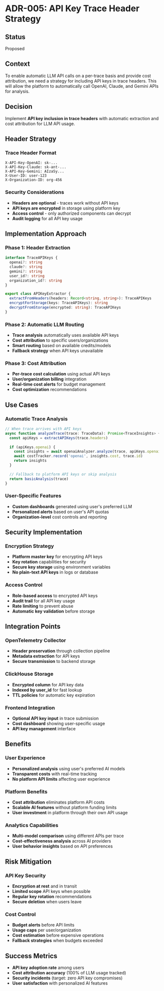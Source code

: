 # ADR-005: API Key Trace Header Strategy

## Status

Proposed

## Context

To enable automatic LLM API calls on a per-trace basis and provide cost attribution, we need a strategy for including API keys in trace headers. This will allow the platform to automatically call OpenAI, Claude, and Gemini APIs for analysis.

## Decision

Implement **API key inclusion in trace headers** with automatic extraction and cost attribution for LLM API usage.

## Header Strategy

### Trace Header Format
```
X-API-Key-OpenAI: sk-...
X-API-Key-Claude: sk-ant-...
X-API-Key-Gemini: AIzaSy...
X-User-ID: user-123
X-Organization-ID: org-456
```

### Security Considerations
- **Headers are optional** - traces work without API keys
- **API keys are encrypted** in storage using platform key
- **Access control** - only authorized components can decrypt
- **Audit logging** for all API key usage

## Implementation Approach

### Phase 1: Header Extraction
```typescript
interface TraceAPIKeys {
  openai?: string
  claude?: string  
  gemini?: string
  user_id?: string
  organization_id?: string
}

export class APIKeyExtractor {
  extractFromHeaders(headers: Record<string, string>): TraceAPIKeys
  encryptForStorage(keys: TraceAPIKeys): string
  decryptFromStorage(encrypted: string): TraceAPIKeys
}
```

### Phase 2: Automatic LLM Routing
- **Trace analysis** automatically uses available API keys
- **Cost attribution** to specific users/organizations
- **Smart routing** based on available credits/models
- **Fallback strategy** when API keys unavailable

### Phase 3: Cost Attribution
- **Per-trace cost calculation** using actual API keys
- **User/organization billing** integration
- **Real-time cost alerts** for budget management
- **Cost optimization** recommendations

## Use Cases

### Automatic Trace Analysis
```typescript
// When trace arrives with API keys
async function analyzeTrace(trace: TraceData): Promise<TraceInsights> {
  const apiKeys = extractAPIKeys(trace.headers)
  
  if (apiKeys.openai) {
    const insights = await openaiAnalyzer.analyze(trace, apiKeys.openai)
    await costTracker.record('openai', insights.cost, trace.id)
    return insights
  }
  
  // Fallback to platform API keys or skip analysis
  return basicAnalysis(trace)
}
```

### User-Specific Features
- **Custom dashboards** generated using user's preferred LLM
- **Personalized alerts** based on user's API quotas
- **Organization-level** cost controls and reporting

## Security Implementation

### Encryption Strategy
- **Platform master key** for encrypting API keys
- **Key rotation** capabilities for security
- **Secure key storage** using environment variables
- **No plain-text API keys** in logs or database

### Access Control
- **Role-based access** to encrypted API keys
- **Audit trail** for all API key usage
- **Rate limiting** to prevent abuse
- **Automatic key validation** before storage

## Integration Points

### OpenTelemetry Collector
- **Header preservation** through collection pipeline
- **Metadata extraction** for API keys
- **Secure transmission** to backend storage

### ClickHouse Storage
- **Encrypted column** for API key data
- **Indexed by user_id** for fast lookup
- **TTL policies** for automatic key expiration

### Frontend Integration
- **Optional API key input** in trace submission
- **Cost dashboard** showing user-specific usage
- **API key management** interface

## Benefits

### User Experience
- **Personalized analysis** using user's preferred AI models
- **Transparent costs** with real-time tracking
- **No platform API limits** affecting user experience

### Platform Benefits
- **Cost attribution** eliminates platform API costs
- **Scalable AI features** without platform funding limits
- **User investment** in platform through their own API usage

### Analytics Capabilities
- **Multi-model comparison** using different APIs per trace
- **Cost-effectiveness analysis** across AI providers
- **User behavior insights** based on API preferences

## Risk Mitigation

### API Key Security
- **Encryption at rest** and in transit
- **Limited scope** API keys when possible
- **Regular key rotation** recommendations
- **Secure deletion** when users leave

### Cost Control
- **Budget alerts** before API limits
- **Usage caps** per user/organization
- **Cost estimation** before expensive operations
- **Fallback strategies** when budgets exceeded

## Success Metrics

- **API key adoption rate** among users
- **Cost attribution accuracy** (100% of LLM usage tracked)
- **Security incidents** (target: zero API key compromises)
- **User satisfaction** with personalized AI features